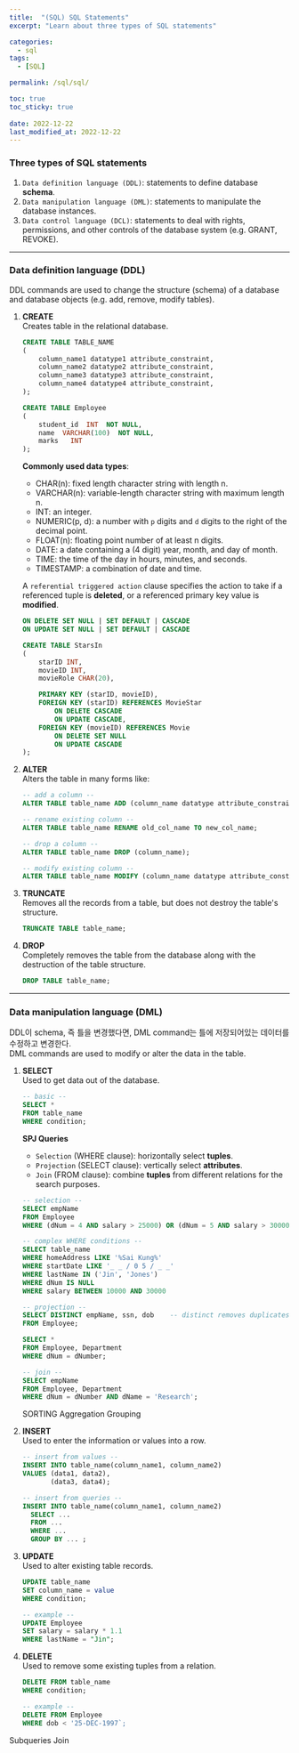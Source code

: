 ```yaml
---
title:  "(SQL) SQL Statements"
excerpt: "Learn about three types of SQL statements"

categories:
  - sql
tags:
  - [SQL]

permalink: /sql/sql/

toc: true
toc_sticky: true
 
date: 2022-12-22
last_modified_at: 2022-12-22
---
```


### **Three types of SQL statements**
1. `Data definition language (DDL)`: statements to define database **schema**.
2. `Data manipulation language (DML)`: statements to manipulate the database instances.  
3. `Data control language (DCL)`: statements to deal with rights, permissions, and other controls of the database system (e.g. GRANT, REVOKE).
---

### **Data definition language (DDL)**
DDL commands are used to change the structure (schema) of a database and database objects (e.g. add, remove, modify tables).

1. **CREATE**  
   Creates table in the relational database.
   ```sql
   CREATE TABLE TABLE_NAME
   (
       column_name1 datatype1 attribute_constraint,
       column_name2 datatype2 attribute_constraint,
       column_name3 datatype3 attribute_constraint,
       column_name4 datatype4 attribute_constraint,
   );

   CREATE TABLE Employee
   (
       student_id  INT  NOT NULL,
       name  VARCHAR(100)  NOT NULL,
       marks   INT
   );
   ```
   **Commonly used data types**:
   - CHAR(n): fixed length character string with length n.
   - VARCHAR(n): variable-length character string with maximum length n.
   - INT: an integer.
   - NUMERIC(p, d): a number with `p` digits and `d` digits to the right of the decimal point.
   - FLOAT(n): floating point number of at least n digits.
   - DATE: a date containing a (4 digit) year, month, and day of month.
   - TIME: the time of the day in hours, minutes, and seconds.
   - TIMESTAMP: a combination of date and time.

    A `referential triggered action` clause specifies the action to take if a referenced tuple is **deleted**, or a referenced primary key value is **modified**.
    ```sql
    ON DELETE SET NULL | SET DEFAULT | CASCADE
    ON UPDATE SET NULL | SET DEFAULT | CASCADE

    CREATE TABLE StarsIn
    (
        starID INT,
        movieID INT,
        movieRole CHAR(20),

        PRIMARY KEY (starID, movieID),
        FOREIGN KEY (starID) REFERENCES MovieStar
            ON DELETE CASCADE
            ON UPDATE CASCADE,
        FOREIGN KEY (movieID) REFERENCES Movie
            ON DELETE SET NULL
            ON UPDATE CASCADE
    );
    ```

2. **ALTER**  
   Alters the table in many forms like:
   ```sql
   -- add a column --
   ALTER TABLE table_name ADD (column_name datatype attribute_constraint);

   -- rename existing column --
   ALTER TABLE table_name RENAME old_col_name TO new_col_name;

   -- drop a column --
   ALTER TABLE table_name DROP (column_name);

   -- modify existing column --
   ALTER TABLE table_name MODIFY (column_name datatype attribute_constraint);
   ```

3. **TRUNCATE**  
   Removes all the records from a table, but does not destroy the table's structure.
   ```sql
   TRUNCATE TABLE table_name;
   ```

4. **DROP**  
   Completely removes the table from the database along with the destruction of the table structure.
   ```sql
   DROP TABLE table_name;
   ```
---
### **Data manipulation language (DML)**
DDL이 schema, 즉 틀을 변경했다면, DML command는 틀에 저장되어있는 데이터를 수정하고 변경한다.  
DML commands are used to modify or alter the data in the table.

1. **SELECT**  
   Used to get data out of the database.
   ```sql
   -- basic --
   SELECT *
   FROM table_name
   WHERE condition;
   ```
   **SPJ Queries**  
   - `Selection` (WHERE clause): horizontally select **tuples**.
   - `Projection` (SELECT clause): vertically select **attributes**.
   - `Join` (FROM clause): combine **tuples** from different relations for the search purposes.  
   ```sql
   -- selection --
   SELECT empName
   FROM Employee
   WHERE (dNum = 4 AND salary > 25000) OR (dNum = 5 AND salary > 30000);

   -- complex WHERE conditions --
   SELECT table_name
   WHERE homeAddress LIKE '%Sai Kung%'
   WHERE startDate LIKE '_ _ / 0 5 / _ _'
   WHERE lastName IN ('Jin', 'Jones')
   WHERE dNum IS NULL
   WHERE salary BETWEEN 10000 AND 30000

   -- projection --
   SELECT DISTINCT empName, ssn, dob    -- distinct removes duplicates --
   FROM Employee;

   SELECT *
   FROM Employee, Department
   WHERE dNum = dNumber;

   -- join --
   SELECT empName
   FROM Employee, Department
   WHERE dNum = dNumber AND dName = 'Research';
   ```

   SORTING
   Aggregation
   Grouping


2. **INSERT**  
   Used to enter the information or values into a row.
   ```sql
   -- insert from values --
   INSERT INTO table_name(column_name1, column_name2)
   VALUES (data1, data2),
          (data3, data4);
   
   -- insert from queries --
   INSERT INTO table_name(column_name1, column_name2)
     SELECT ...
     FROM ...
     WHERE ...
     GROUP BY ... ;
   ```
3. **UPDATE**  
   Used to alter existing table records.
   ```sql
   UPDATE table_name
   SET column_name = value
   WHERE condition;

   -- example --
   UPDATE Employee
   SET salary = salary * 1.1
   WHERE lastName = "Jin";
   ```

4. **DELETE**  
   Used to remove some existing tuples from a relation.
   ```sql
   DELETE FROM table_name
   WHERE condition;

   -- example --
   DELETE FROM Employee
   WHERE dob < '25-DEC-1997`;
   ```

Subqueries
Join
